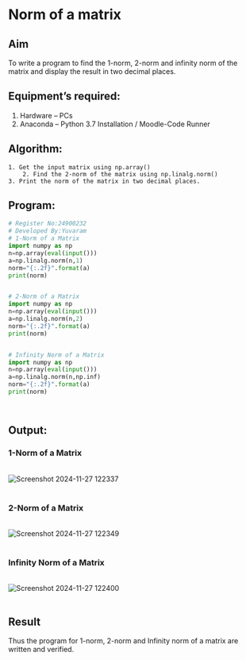 # Norm of a matrix
## Aim
To write a program to find the 1-norm, 2-norm and infinity norm of the matrix and display the result in two decimal places.
## Equipment’s required:
1.	Hardware – PCs
2.	Anaconda – Python 3.7 Installation / Moodle-Code Runner
## Algorithm:
	1. Get the input matrix using np.array()   
        2. Find the 2-norm of the matrix using np.linalg.norm()
	3. Print the norm of the matrix in two decimal places.
## Program:
```Python
# Register No:24900232
# Developed By:Yuvaram
# 1-Norm of a Matrix
import numpy as np
n=np.array(eval(input()))
a=np.linalg.norm(n,1)
norm="{:.2f}".format(a)
print(norm)


# 2-Norm of a Matrix
import numpy as np
n=np.array(eval(input()))
a=np.linalg.norm(n,2)
norm="{:.2f}".format(a)
print(norm)


# Infinity Norm of a Matrix
import numpy as np
n=np.array(eval(input()))
a=np.linalg.norm(n,np.inf)
norm="{:.2f}".format(a)
print(norm)




```
## Output:
### 1-Norm of a Matrix
<br>![Screenshot 2024-11-27 122337](https://github.com/user-attachments/assets/56fe6db6-5e53-4c33-9806-860c7eff1deb)
<br>
<br>

### 2-Norm of a Matrix
<br>![Screenshot 2024-11-27 122349](https://github.com/user-attachments/assets/93ce21df-3648-4336-bcce-15c5664e1434)
<br>
<br>

### Infinity Norm of a Matrix
<br>![Screenshot 2024-11-27 122400](https://github.com/user-attachments/assets/85b59673-7161-4317-96cf-19aa92603099)
<br>
<br>

## Result
Thus the program for 1-norm, 2-norm and Infinity norm of a matrix are written and verified.
